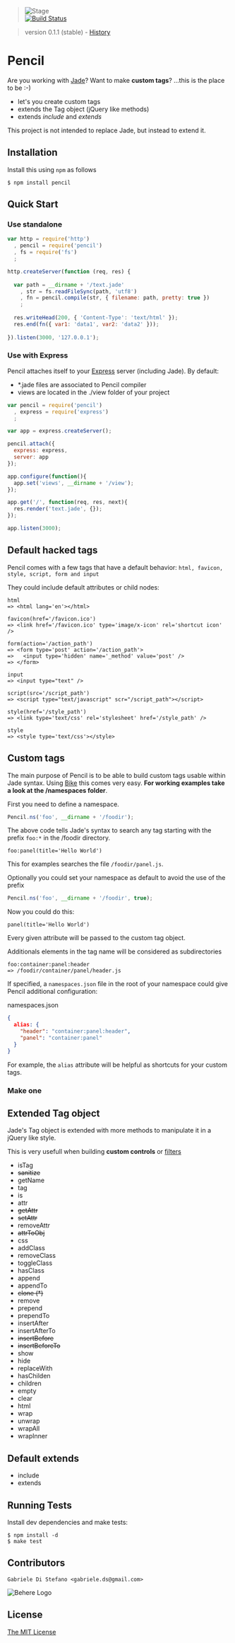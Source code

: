 > ![Stage](https://github.com/behere/behere.github.com/raw/master/assets/stage/testing.png)  
[![Build Status](https://secure.travis-ci.org/behere/pencil.png)](http://travis-ci.org/behere/pencil)

> version 0.1.1 (stable) - [History](https://github.com/behere/pencil/blob/master/HISTORY.md)

# Pencil
  
Are you working with [Jade](https://github.com/visionmedia/jade)? Want to make __custom tags__? ...this is the place to be :-)

  * let's you create custom tags
  * extends the Tag object (jQuery like methods)
  * extends *include* and *extends*

This project is not intended to replace Jade, but instead to extend it.

## Installation

Install this using `npm` as follows

    $ npm install pencil

## Quick Start

### Use standalone

```javascript
var http = require('http')
  , pencil = require('pencil')
  , fs = require('fs')
  ;

http.createServer(function (req, res) {
  
  var path = __dirname + '/text.jade'
    , str = fs.readFileSync(path, 'utf8')
    , fn = pencil.compile(str, { filename: path, pretty: true })
    ; 
  
  res.writeHead(200, { 'Content-Type': 'text/html' });
  res.end(fn({ var1: 'data1', var2: 'data2' }));
  
}).listen(3000, '127.0.0.1');
```

### Use with Express

Pencil attaches itself to your [Express](http://expressjs.com/) server (including Jade).
By default:
  - *.jade files are associated to Pencil compiler
  - views are located in the ./view folder of your project

```javascript
var pencil = require('pencil')
  , express = require('express')
  ;

var app = express.createServer();

pencil.attach({
  express: express,
  server: app
});

app.configure(function(){
  app.set('views', __dirname + '/view');
});

app.get('/', function(req, res, next){
  res.render('text.jade', {});
});

app.listen(3000);
```

## Default hacked tags

Pencil comes with a few tags that have a default behavior: `html, favicon, style, script, form and input`

They could include default attributes or child nodes:

```
html
=> <html lang='en'></html>
```
```
favicon(href='/favicon.ico')
=> <link href='/favicon.ico' type='image/x-icon' rel='shortcut icon' />
```
```
form(action='/action_path')
=> <form type='post' action='/action_path'>
=>   <input type='hidden' name='_method' value='post' />
=> </form>
```
```
input
=> <input type="text" />
```
```
script(src='/script_path')
=> <script type="text/javascript" scr="/script_path"></script>
```
```
style(href='/style_path')
=> <link type='text/css' rel='stylesheet' href='/style_path' />
```
```
style
=> <style type='text/css'></style>
```

## Custom tags

The main purpose of Pencil is to be able to build custom tags usable within Jade syntax. Using [Bike](https://github.com/behere/bike) this comes very easy. 
__For working examples take a look at the /namespaces folder__.

First you need to define a namespace.

```javascript
Pencil.ns('foo', __dirname + '/foodir');
```

The above code tells Jade's syntax to search any tag starting with the prefix `foo:*` in the /foodir directory.

```
foo:panel(title='Hello World')
```

This for examples searches the file `/foodir/panel.js`.

Optionally you could set your namespace as default to avoid the use of the prefix

```javascript
Pencil.ns('foo', __dirname + '/foodir', true);
```

Now you could do this:

```
panel(title='Hello World')
```
Every given attribute will be passed to the custom tag object.

Additionals elements in the tag name will be considered as subdirectories

```
foo:container:panel:header
=> /foodir/container/panel/header.js
```

If specified, a `namespaces.json` file in the root of your namespace could give Pencil additional configuration:

namespaces.json
```json
{
  alias: {
    "header": "container:panel:header",
    "panel": "container:panel"
  }
}
```

For example, the `alias` attribute will be helpful as shortcuts for your custom tags.

### Make one



## Extended Tag object

Jade's Tag object is extended with more methods to manipulate it in a jQuery like style.

This is very usefull when building __custom controls__ or [filters](https://github.com/visionmedia/jade/blob/master/examples/nested-filters.js)

  * isTag
  * ~~sanitize~~
  * getName
  * tag
  * is
  * attr
  * ~~getAttr~~
  * ~~setAttr~~
  * removeAttr
  * ~~attrToObj~~
  * css
  * addClass
  * removeClass
  * toggleClass
  * hasClass
  * append
  * appendTo
  * ~~clone (*)~~
  * remove
  * prepend
  * prependTo
  * insertAfter
  * insertAfterTo
  * ~~insertBefore~~
  * ~~insertBeforeTo~~
  * show
  * hide
  * replaceWith
  * hasChilden
  * children
  * empty
  * clear
  * html
  * wrap
  * unwrap
  * wrapAll
  * wrapInner

## Default extends

  * include
  * extends

## Running Tests

Install dev dependencies and make tests:

    $ npm install -d
    $ make test

## Contributors

```
Gabriele Di Stefano <gabriele.ds@gmail.com>
```

![Behere Logo](https://github.com/behere/behere.github.com/raw/master/assets/behere_logo.png)

## License 

[The MIT License](https://github.com/behere/pencil/blob/master/LICENSE)